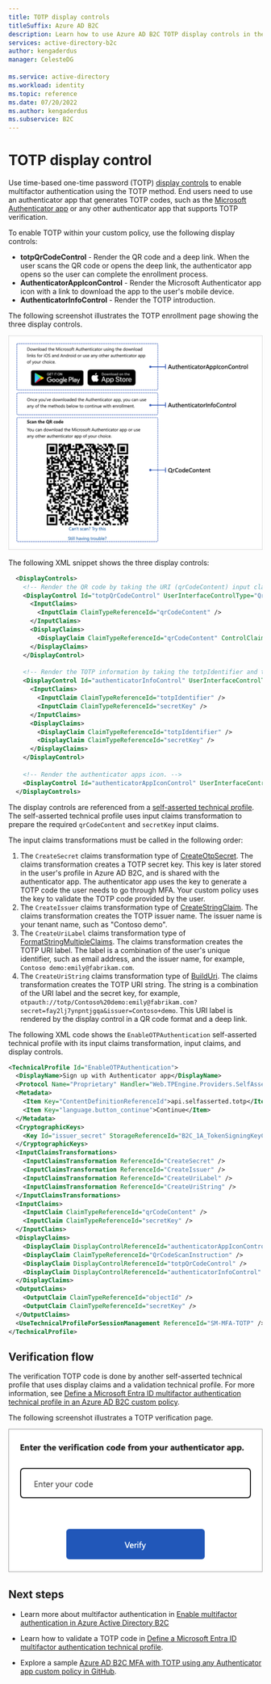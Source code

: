```yaml
---
title: TOTP display controls
titleSuffix: Azure AD B2C
description: Learn how to use Azure AD B2C TOTP display controls in the user journeys provided by your custom policies.
services: active-directory-b2c
author: kengaderdus
manager: CelesteDG

ms.service: active-directory
ms.workload: identity
ms.topic: reference
ms.date: 07/20/2022
ms.author: kengaderdus
ms.subservice: B2C
---
```


# TOTP display control

Use time-based one-time password (TOTP) [display controls](display-controls.md) to enable multifactor authentication using the TOTP method. End users need to use an authenticator app that generates TOTP codes, such as the [Microsoft Authenticator app](https://www.microsoft.com/security/mobile-authenticator-app) or any other authenticator app that supports TOTP verification.

To enable TOTP within your custom policy, use the following display controls:

- **totpQrCodeControl** - Render the QR code and a deep link. When the user scans the QR code or opens the deep link, the authenticator app opens so the user can complete the enrollment process.  
- **AuthenticatorAppIconControl** - Render the Microsoft Authenticator app icon with a link to download the app to the user's mobile device.
- **AuthenticatorInfoControl** - Render the TOTP introduction.

The following screenshot illustrates the TOTP enrollment page showing the three display controls.

![Screenshot showing TOTP display controls enrollment flow](media/display-control-display-control-time-based-one-time-password/display-control-totp-enrollment.png)


The following XML snippet shows the three display controls:

```xml
  <DisplayControls>
    <!-- Render the QR code by taking the URI (qrCodeContent) input claim and rendering it as a QR code-->
    <DisplayControl Id="totpQrCodeControl" UserInterfaceControlType="QrCodeControl">
      <InputClaims>
        <InputClaim ClaimTypeReferenceId="qrCodeContent" />
      </InputClaims>
      <DisplayClaims>
        <DisplayClaim ClaimTypeReferenceId="qrCodeContent" ControlClaimType="QrCodeContent" />
      </DisplayClaims>
    </DisplayControl>

    <!-- Render the TOTP information by taking the totpIdentifier and the secretKey input claims and rendering them in plain text-->
    <DisplayControl Id="authenticatorInfoControl" UserInterfaceControlType="AuthenticatorInfoControl">
      <InputClaims>
        <InputClaim ClaimTypeReferenceId="totpIdentifier" />
        <InputClaim ClaimTypeReferenceId="secretKey" />
      </InputClaims>
      <DisplayClaims>
        <DisplayClaim ClaimTypeReferenceId="totpIdentifier" />
        <DisplayClaim ClaimTypeReferenceId="secretKey" />
      </DisplayClaims>
    </DisplayControl>

    <!-- Render the authenticator apps icon. -->
    <DisplayControl Id="authenticatorAppIconControl" UserInterfaceControlType="AuthenticatorAppIconControl" />
  </DisplayControls>
```

The display controls are referenced from a [self-asserted technical profile](self-asserted-technical-profile.md). The self-asserted technical profile uses input claims transformation to prepare the required `qrCodeContent` and `secretKey` input claims.

The input claims transformations must be called in the following order:

1. The `CreateSecret` claims transformation type of [CreateOtpSecret](string-transformations.md#createotpsecret). The claims transformation creates a TOTP secret key. This key is later stored in the user's profile in Azure AD B2C, and is shared with the authenticator app. The authenticator app uses the key to generate a TOTP code the user needs to go through MFA. Your custom policy uses the key to validate the TOTP code provided by the user.
1. The `CreateIssuer` claims transformation type of [CreateStringClaim](string-transformations.md#createstringclaim). The claims transformation creates the TOTP issuer name. The issuer name is your tenant name, such as "Contoso demo".
1. The `CreateUriLabel` claims transformation type of [FormatStringMultipleClaims](string-transformations.md#formatstringmultipleclaims).  The claims transformation creates the TOTP URI label. The label is a combination of the user's unique identifier, such as email address, and the issuer name, for example, `Contoso demo:emily@fabrikam.com`.
1. The `CreateUriString` claims transformation type of [BuildUri](string-transformations.md#builduri). The claims transformation creates the TOTP URI string. The string is a combination of the URI label and the secret key, for example, `otpauth://totp/Contoso%20demo:emily@fabrikam.com?secret=fay2lj7ynpntjgqa&issuer=Contoso+demo`. This URI label is rendered by the display control in a QR code format and a deep link.

The following XML code shows the `EnableOTPAuthentication` self-asserted technical profile with its input claims transformation, input claims, and display controls. 

```xml
<TechnicalProfile Id="EnableOTPAuthentication">
  <DisplayName>Sign up with Authenticator app</DisplayName>
  <Protocol Name="Proprietary" Handler="Web.TPEngine.Providers.SelfAssertedAttributeProvider, Web.TPEngine, Version=1.0.0.0, Culture=neutral, PublicKeyToken=null" />
  <Metadata>
    <Item Key="ContentDefinitionReferenceId">api.selfasserted.totp</Item>
    <Item Key="language.button_continue">Continue</Item>
  </Metadata>
  <CryptographicKeys>
    <Key Id="issuer_secret" StorageReferenceId="B2C_1A_TokenSigningKeyContainer" />
  </CryptographicKeys>
  <InputClaimsTransformations>
    <InputClaimsTransformation ReferenceId="CreateSecret" />
    <InputClaimsTransformation ReferenceId="CreateIssuer" />
    <InputClaimsTransformation ReferenceId="CreateUriLabel" />
    <InputClaimsTransformation ReferenceId="CreateUriString" />
  </InputClaimsTransformations>
  <InputClaims>
    <InputClaim ClaimTypeReferenceId="qrCodeContent" />
    <InputClaim ClaimTypeReferenceId="secretKey" />
  </InputClaims>
  <DisplayClaims>
    <DisplayClaim DisplayControlReferenceId="authenticatorAppIconControl" />
    <DisplayClaim ClaimTypeReferenceId="QrCodeScanInstruction" />
    <DisplayClaim DisplayControlReferenceId="totpQrCodeControl" />
    <DisplayClaim DisplayControlReferenceId="authenticatorInfoControl" />
  </DisplayClaims>
  <OutputClaims>
    <OutputClaim ClaimTypeReferenceId="objectId" />
    <OutputClaim ClaimTypeReferenceId="secretKey" />
  </OutputClaims>
  <UseTechnicalProfileForSessionManagement ReferenceId="SM-MFA-TOTP" />
</TechnicalProfile>
```

## Verification flow

The verification TOTP code is done by another self-asserted technical profile that uses display claims and a validation technical profile. For more information, see [Define a Microsoft Entra ID multifactor authentication technical profile in an Azure AD B2C custom policy](multi-factor-auth-technical-profile.md).

The following screenshot illustrates a TOTP verification page.

![Screenshot showing TOTP display controls verification flow](media/display-control-display-control-time-based-one-time-password/display-control-totp-verification.png)

## Next steps

- Learn more about multifactor authentication in [Enable multifactor authentication in Azure Active Directory B2C](multi-factor-authentication.md?pivots=b2c-custom-policy)

- Learn how to validate a TOTP code in [Define a Microsoft Entra ID multifactor authentication technical profile](multi-factor-auth-technical-profile.md).

- Explore a sample [Azure AD B2C MFA with TOTP using any Authenticator app custom policy in GitHub](https://github.com/azure-ad-b2c/samples/tree/master/policies/totp).  
